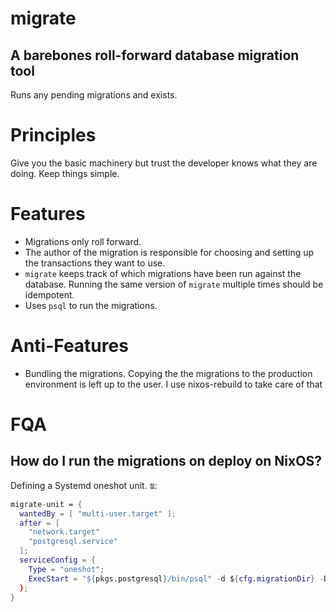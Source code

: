 # migrate
## A barebones roll-forward database migration tool

Runs any pending migrations and exists.

# Principles

Give you the basic machinery but trust the developer knows what they are
doing. Keep things simple.

# Features

- Migrations only roll forward.
- The author of the migration is responsible for choosing and setting up the
  transactions they want to use.
- `migrate` keeps track of which migrations have been run against the
  database. Running the same version of `migrate` multiple times should be
  idempotent.
- Uses `psql` to run the migrations.

# Anti-Features

- Bundling the migrations. Copying the the migrations to the production
  environment is left up to the user. I use nixos-rebuild to take care of that


# FQA

## How do I run the migrations on deploy on NixOS?

Defining a Systemd oneshot unit. ⩰:

```nix
migrate-unit = {
  wantedBy = [ "multi-user.target" ];
  after = [
    "network.target"
    "postgresql.service"
  ];
  serviceConfig = {
    Type = "oneshot";
    ExecStart = "${pkgs.postgresql}/bin/psql" -d ${cfg.migrationDir} -D ${cfg.dburl}
  };
}

```
